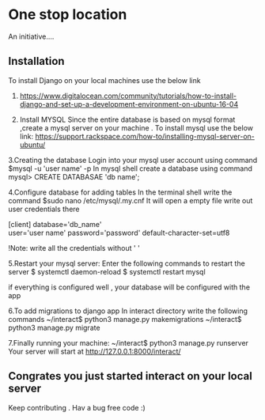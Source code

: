 # One stop location
An initiative....

## Installation
To install Django on your local machines use the below link
1. https://www.digitalocean.com/community/tutorials/how-to-install-django-and-set-up-a-development-environment-on-ubuntu-16-04

2. Install MYSQL
 Since the entire database is based on mysql format ,create a mysql server on your machine . To install mysql use the below link:
 https://support.rackspace.com/how-to/installing-mysql-server-on-ubuntu/
 
 3.Creating the database
 Login into your mysql user account using command $mysql -u 'user name' -p
 In mysql shell create a database using command mysql> CREATE DATABASAE 'db name';
 
 4.Configure database for adding tables
 In the terminal shell write the command $sudo nano /etc/mysql/.my.cnf
 It will open a empty file write out user credentials there
 
 [client]
 database='db_name'    
 user='user name'
 password='password'
 default-character-set=utf8
 
 !Note: write all the credentials without ' '
 
 5.Restart your mysql server:
 Enter the following commands to restart the server
 $ systemctl daemon-reload
 $ systemctl restart mysql
 
 if everything is configured well , your database will be configured with the app
 
 6.To add migrations to django app
 In interact directory write the following commands
 ~/interact$ python3 manage.py makemigrations
 ~/interact$ python3 manage.py migrate
 
 7.Finally running your machine:
 ~/interact$ python3 manage.py runserver
 Your server will start at http://127.0.0.1:8000/interact/
 
 ## Congrates you just started interact on your local server
 Keep contributing . Hav a bug free code :)
 
 
 
 

